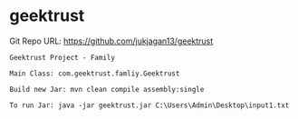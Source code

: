 # geektrust

Git Repo URL: https://github.com/jukjagan13/geektrust

```
Geektrust Project - Family

Main Class: com.geektrust.famliy.Geektrust

Build new Jar: mvn clean compile assembly:single

To run Jar: java -jar geektrust.jar C:\Users\Admin\Desktop\input1.txt
```
